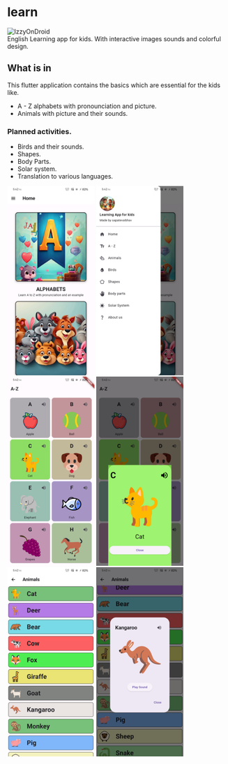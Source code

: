 # learn
![IzzyOnDroid](https://img.shields.io/endpoint?url=https://apt.izzysoft.de/fdroid/api/v1/shield/vdrs.sappu.lafk.learn) <br>
English Learning app for kids.
With interactive images sounds and colorful design.

## What is in

This flutter application contains the basics which are essential for the kids like.

- A - Z alphabets with pronounciation and picture.
- Animals with picture and their sounds.

### Planned activities.

- Birds and their sounds.
- Shapes.
- Body Parts.
- Solar system.
- Translation to various languages.

<img src="readme/one.png" alt="home" width="200px">
<img src="readme/two.png" alt="alt text" width="200px">
<img src="readme/three.png" alt="alt text" width="200px">
<img src="readme/four.png" alt="alt text" width="200px">
<img src="readme/five.png" alt="alt text" width="200px">
<img src="readme/six.png" alt="alt text"width="200px">
